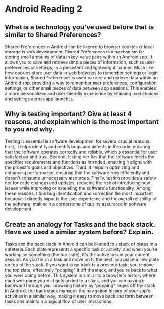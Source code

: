 # Android Reading 2

## What is a technology you’ve used before that is similar to Shared Preferences?

Shared Preferences in Android can be likened to browser cookies or local storage in web development. Shared Preferences is a mechanism for storing small amounts of data in key-value pairs within an Android app. It allows you to save and retrieve simple pieces of information, such as user preferences or settings, in a persistent and lightweight manner. Much like how cookies store user data in web browsers to remember settings or login information, Shared Preferences is used to store and retrieve data within an Android app, providing a way to remember user preferences, configuration settings, or other small pieces of data between app sessions. This enables a more personalized and user-friendly experience by retaining user choices and settings across app launches.

## Why is testing important? Give at least 4 reasons, and explain which is the most important to you and why.

Testing is essential in software development for several crucial reasons. First, it helps identify and rectify bugs and defects in the code, ensuring that the software operates correctly and reliably, which is essential for user satisfaction and trust. Second, testing verifies that the software meets the specified requirements and functions as intended, ensuring it aligns with the project's goals and objectives. Third, it helps in optimizing and enhancing performance, ensuring that the software runs efficiently and doesn't consume unnecessary resources. Finally, testing provides a safety net for code changes and updates, reducing the risk of introducing new issues while improving or extending the software's functionality. Among these reasons, I find bug identification and correction the most important because it directly impacts the user experience and the overall reliability of the software, making it a cornerstone of quality assurance in software development.

## Create an analogy for Tasks and the back stack. Have we used a similar system before? Explain.

Tasks and the back stack in Android can be likened to a stack of plates in a cafeteria. Each plate represents a specific task or activity, and when you're working on something (the top plate), it's the active task in your current session. As you finish a task and move on to the next, you place a new plate on top of the stack. If you want to go back to a previous task, you remove the top plate, effectively "popping" it off the stack, and you're back to what you were doing before. This system is similar to a browser's history where each web page you visit gets added to a stack, and you can navigate backward through your browsing history by "popping" pages off the stack. In Android, the back stack manages the navigation history of your app's activities in a similar way, making it easy to move back and forth between tasks and maintain a logical flow of user interactions.